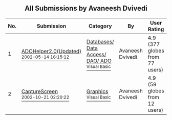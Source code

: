 ﻿<div align="center">

## All Submissions by Avaneesh Dvivedi

</div>

No.  | Submission | Category | By   | User Rating
---- | ---------- | -------- | ---- | -----------
1 | [ADOHelper2\.0\(Updated\)<br /><sup>2002-05-14 16:15:12</sup>](https://github.com/Planet-Source-Code/avaneesh-dvivedi-adohelper2-0-updated__1-34627) | [Databases/ Data Access/ DAO/ ADO<br /><sup>Visual Basic</sup>](../ByCategory/databases-data-access-dao-ado__1-6.md) | Avaneesh Dvivedi | 4.9 (377 globes from 77 users)
2 | [CaptureScreen<br /><sup>2002-10-21 02:20:22</sup>](https://github.com/Planet-Source-Code/avaneesh-dvivedi-capturescreen__1-40014) | [Graphics<br /><sup>Visual Basic</sup>](../ByCategory/graphics__1-46.md) | Avaneesh Dvivedi | 4.9 (59 globes from 12 users)
